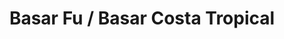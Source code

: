 ---
title: "Basar Fu / Basar Costa Tropical"
url: /motril/basar-fu-basar-costa-tropical/
shop: general
---